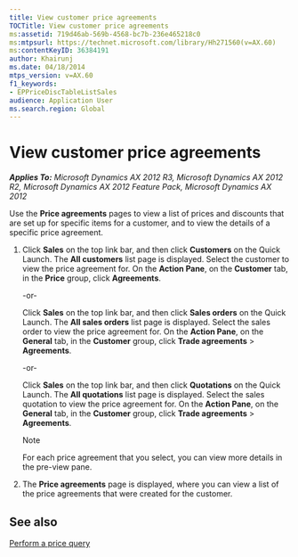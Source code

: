 ```yaml
---
title: View customer price agreements
TOCTitle: View customer price agreements
ms:assetid: 719d46ab-569b-4568-bc7b-236e465218c0
ms:mtpsurl: https://technet.microsoft.com/library/Hh271560(v=AX.60)
ms:contentKeyID: 36384191
author: Khairunj
ms.date: 04/18/2014
mtps_version: v=AX.60
f1_keywords:
- EPPriceDiscTableListSales
audience: Application User
ms.search.region: Global
---
```


# View customer price agreements 


_**Applies To:** Microsoft Dynamics AX 2012 R3, Microsoft Dynamics AX 2012 R2, Microsoft Dynamics AX 2012 Feature Pack, Microsoft Dynamics AX 2012_

Use the **Price agreements** pages to view a list of prices and discounts that are set up for specific items for a customer, and to view the details of a specific price agreement.

1.  Click **Sales** on the top link bar, and then click **Customers** on the Quick Launch. The **All customers** list page is displayed. Select the customer to view the price agreement for. On the **Action Pane**, on the **Customer** tab, in the **Price** group, click **Agreements**.
    
    \-or-
    
    Click **Sales** on the top link bar, and then click **Sales orders** on the Quick Launch. The **All sales orders** list page is displayed. Select the sales order to view the price agreement for. On the **Action Pane**, on the **General** tab, in the **Customer** group, click **Trade agreements** \> **Agreements**.
    
    \-or-
    
    Click **Sales** on the top link bar, and then click **Quotations** on the Quick Launch. The **All quotations** list page is displayed. Select the sales quotation to view the price agreement for. On the **Action Pane**, on the **General** tab, in the **Customer** group, click **Trade agreements** \> **Agreements**.
    

    > [!NOTE]
    > <P>For each price agreement that you select, you can view more details in the pre-view pane.</P>



2.  The **Price agreements** page is displayed, where you can view a list of the price agreements that were created for the customer.

## See also

[Perform a price query](perform-a-price-query.md)

  


